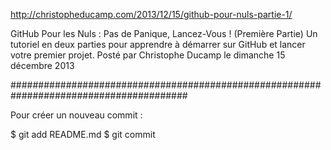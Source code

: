 http://christopheducamp.com/2013/12/15/github-pour-nuls-partie-1/


GitHub Pour les Nuls : Pas de Panique, Lancez-Vous ! (Première Partie)
Un tutoriel en deux parties pour apprendre à démarrer sur GitHub et lancer votre premier projet.
Posté par Christophe Ducamp le dimanche 15 décembre 2013

########################################################################################

Pour créer un nouveau commit : 

$ git add README.md
$ git commit

